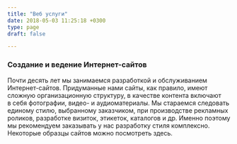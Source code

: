 ```yaml
---
title: "Веб услуги"
date: 2018-05-03 11:25:18 +0300
type: page
draft: false

---
```


<h3>Создание и&nbsp;ведение <nobr>Интернет-сайтов</nobr></h3>
<p>Почти десять лет мы&nbsp;занимаемся разработкой и&nbsp;обслуживанием <nobr>Интернет-сайтов</nobr>. Придуманные нами сайты, как правило, имеют сложную организационную структуру, в&nbsp;качестве контента включают в&nbsp;себя фотографии, видео- и&nbsp;аудиоматериалы. Мы&nbsp;стараемся следовать единому стилю, выбранному заказчиком, при производстве рекламных роликов, разработке визиток, этикеток, каталогов и&nbsp;др. Именно поэтому мы&nbsp;рекомендуем заказывать у&nbsp;нас разработку стиля комплексно. Некоторые образцы сайтов можно посмотреть здесь.</p>

